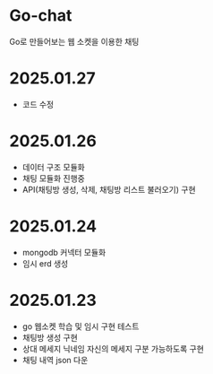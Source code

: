 # Go-chat

Go로 만들어보는 웹 소켓을 이용한 채팅

# 2025.01.27
- 코드 수정

# 2025.01.26
- 데이터 구조 모듈화
- 채팅 모듈화 진행중
- API(채팅방 생성, 삭제, 채팅방 리스트 불러오기) 구현

# 2025.01.24
- mongodb 커넥터 모듈화
- 임시 erd 생성

# 2025.01.23
- go 웹소켓 학습 및 임시 구현 테스트
- 채팅방 생성 구현
- 상대 메세지 닉네임 자신의 메세지 구분 가능하도록 구현
- 채팅 내역 json 다운